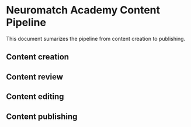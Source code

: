 # Neuromatch Academy Content Pipeline

This document sumarizes the pipeline from content creation to publishing.


## Content creation


## Content review


## Content editing


## Content publishing